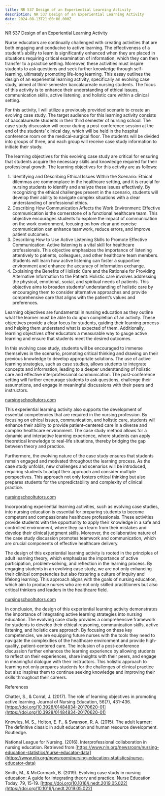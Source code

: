 ```yaml
---
title: NR 537 Design of an Experiential Learning Activity
description: NR 537 Design of an Experiential Learning Activity
date: 2024-08-13T21:00:00.000Z
---
```


NR 537 Design of an Experiential Learning Activity

Nurse educators are continually challenged with creating activities that are both engaging and conducive to active learning. The effectiveness of a student’s ability to learn is significantly enhanced when they are placed in situations requiring critical examination of information, which they can then transfer to a practice setting. Moreover, these activities must inspire students to ask questions and seek further knowledge through self-learning, ultimately promoting life-long learning. This essay outlines the design of an experiential learning activity, specifically an evolving case study, aimed at third-semester baccalaureate nursing students. The focus of this activity is to enhance their understanding of ethical issues, communication skills, active listening, and holistic care within a clinical setting.

For this activity, I will utilize a previously provided scenario to create an evolving case study. The target audience for this learning activity consists of baccalaureate students in their third semester of nursing school. The case study discussion will occur during a post-conference session at the end of the students’ clinical day, which will be held in the hospital conference room on the medical-surgical floor. The students will be divided into groups of three, and each group will receive case study information to initiate their study.

The learning objectives for this evolving case study are critical for ensuring that students acquire the necessary skills and knowledge required for their professional growth. The learning objectives for this activity are as follows:

1. Identifying and Describing Ethical Issues Within the Scenario: Ethical dilemmas are commonplace in the healthcare setting, and it is crucial for nursing students to identify and analyze these issues effectively. By recognizing the ethical challenges present in the scenario, students will develop their ability to navigate complex situations with a clear understanding of professional ethics.
2. Describing How Communication Affects the Work Environment: Effective communication is the cornerstone of a functional healthcare team. This objective encourages students to explore the impact of communication on the work environment, focusing on how clear and concise communication can enhance teamwork, reduce errors, and improve patient outcomes.
3. Describing How to Use Active Listening Skills to Promote Effective Communication: Active listening is a vital skill for healthcare professionals. This objective emphasizes the importance of listening attentively to patients, colleagues, and other healthcare team members. Students will learn how active listening can foster a supportive environment and enhance the accuracy of information exchange.
4. Explaining the Benefits of Holistic Care and the Rationale for Providing Alternative Information to the Patient: Holistic care involves addressing the physical, emotional, social, and spiritual needs of patients. This objective aims to broaden students’ understanding of holistic care by encouraging them to consider alternative approaches and provide comprehensive care that aligns with the patient’s values and preferences.

Learning objectives are fundamental in nursing education as they outline what the learner must be able to do upon completion of an activity. These objectives provide a clear focus for students, guiding their learning process and helping them understand what is expected of them. Additionally, learning objectives offer educators a measurable way to gauge active learning and ensure that students meet the desired outcomes.

In this evolving case study, students will be encouraged to immerse themselves in the scenario, promoting critical thinking and drawing on their previous knowledge to develop appropriate solutions. The use of active learning strategies, such as case studies, allows students to integrate concepts and information, leading to a deeper understanding of holistic care and effective interprofessional communication. The post-conference setting will further encourage students to ask questions, challenge their assumptions, and engage in meaningful discussions with their peers and instructors.

[nursingschooltutors.com](https://nursingschooltutors.com)

This experiential learning activity also supports the development of essential competencies that are required in the nursing profession. By focusing on ethical issues, communication, and holistic care, students will enhance their ability to provide patient-centered care in a diverse and complex healthcare environment. The case study method allows for a dynamic and interactive learning experience, where students can apply theoretical knowledge to real-life situations, thereby bridging the gap between theory and practice.

Furthermore, the evolving nature of the case study ensures that students remain engaged and motivated throughout the learning process. As the case study unfolds, new challenges and scenarios will be introduced, requiring students to adapt their approach and consider multiple perspectives. This approach not only fosters critical thinking but also prepares students for the unpredictability and complexity of clinical practice.

[nursingschooltutors.com](https://nursingschooltutors.com)

Incorporating experiential learning activities, such as evolving case studies, into nursing education is essential for preparing students to become competent and compassionate healthcare professionals. These activities provide students with the opportunity to apply their knowledge in a safe and controlled environment, where they can learn from their mistakes and develop their clinical judgment skills. Moreover, the collaborative nature of the case study discussion promotes teamwork and communication, which are crucial components of effective healthcare delivery.

The design of this experiential learning activity is rooted in the principles of adult learning theory, which emphasizes the importance of active participation, problem-solving, and reflection in the learning process. By engaging students in an evolving case study, we are not only enhancing their clinical competencies but also fostering a culture of inquiry and lifelong learning. This approach aligns with the goals of nursing education, which aim to produce nurses who are not only skilled practitioners but also critical thinkers and leaders in the healthcare field.

[nursingschooltutors.com](https://nursingschooltutors.com)

In conclusion, the design of this experiential learning activity demonstrates the importance of integrating active learning strategies into nursing education. The evolving case study provides a comprehensive framework for students to develop their ethical reasoning, communication skills, active listening, and holistic care approach. By focusing on these key competencies, we are equipping future nurses with the tools they need to navigate the complexities of the healthcare environment and provide high-quality, patient-centered care. The inclusion of a post-conference discussion further enhances the learning experience by allowing students to reflect on their experiences, share insights with their peers, and engage in meaningful dialogue with their instructors. This holistic approach to learning not only prepares students for the challenges of clinical practice but also inspires them to continue seeking knowledge and improving their skills throughout their careers.

References

Chatter, S., & Corral, J. (2017). The role of learning objectives in promoting active learning. Journal of Nursing Education, 56(7), 431-436. [https://doi.org/10.3928/01484834-20170620-01](https://doi.org/10.3928/01484834-20170620-01)

Knowles, M. S., Holton, E. F., & Swanson, R. A. (2015). The adult learner: The definitive classic in adult education and human resource development. Routledge.

National League for Nursing. (2016). Interprofessional collaboration in nursing education. Retrieved from [https://www.nln.org/newsroom/nursing-education-statistics/nurse-educator-data](https://www.nln.org/newsroom/nursing-education-statistics/nurse-educator-data)

Smith, M., & McCormack, B. (2019). Evolving case study in nursing education: A guide for integrating theory and practice. Nurse Education Today, 79, 15-19. [https://doi.org/10.1016/j.nedt.2019.05.022](https://doi.org/10.1016/j.nedt.2019.05.022)
